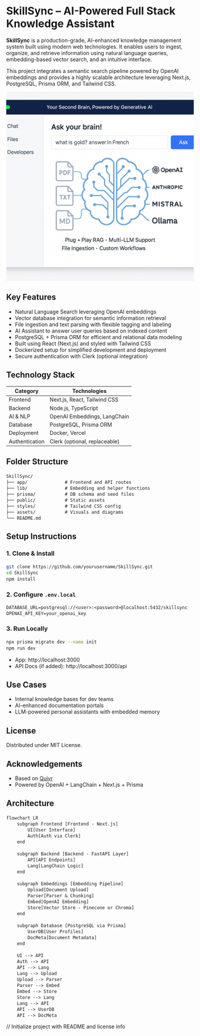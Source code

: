 # SkillSync – AI-Powered Full Stack Knowledge Assistant

**SkillSync** is a production-grade, AI-enhanced knowledge management system built using modern web technologies. It enables users to ingest, organize, and retrieve information using natural language queries, embedding-based vector search, and an intuitive interface.

This project integrates a semantic search pipeline powered by OpenAI embeddings and provides a highly scalable architecture leveraging Next.js, PostgreSQL, Prisma ORM, and Tailwind CSS.

![Project Screenshot](./assets/cover.png)

## Key Features

- Natural Language Search leveraging OpenAI embeddings
- Vector database integration for semantic information retrieval
- File ingestion and text parsing with flexible tagging and labeling
- AI Assistant to answer user queries based on indexed content
- PostgreSQL + Prisma ORM for efficient and relational data modeling
- Built using React (Next.js) and styled with Tailwind CSS
- Dockerized setup for simplified development and deployment
- Secure authentication with Clerk (optional integration)

## Technology Stack

| Category        | Technologies                         |
|----------------|--------------------------------------|
| Frontend        | Next.js, React, Tailwind CSS         |
| Backend         | Node.js, TypeScript                  |
| AI & NLP        | OpenAI Embeddings, LangChain         |
| Database        | PostgreSQL, Prisma ORM               |
| Deployment      | Docker, Vercel                       |
| Authentication  | Clerk (optional, replaceable)        |

## Folder Structure

```
SkillSync/
├── app/              # Frontend and API routes
├── lib/              # Embedding and helper functions
├── prisma/           # DB schema and seed files
├── public/           # Static assets
├── styles/           # Tailwind CSS config
├── assets/           # Visuals and diagrams
└── README.md
```

## Setup Instructions

### 1. Clone & Install

```bash
git clone https://github.com/yourusername/SkillSync.git
cd SkillSync
npm install
```

### 2. Configure `.env.local`

```env
DATABASE_URL=postgresql://<user>:<password>@localhost:5432/skillsync
OPENAI_API_KEY=your_openai_key
```

### 3. Run Locally

```bash
npx prisma migrate dev --name init
npm run dev
```

- App: http://localhost:3000
- API Docs (if added): http://localhost:3000/api

## Use Cases

- Internal knowledge bases for dev teams
- AI-enhanced documentation portals
- LLM-powered personal assistants with embedded memory

## License

Distributed under MIT License.

## Acknowledgements

- Based on [Quivr](https://github.com/StanGirard/quivr)
- Powered by OpenAI + LangChain + Next.js + Prisma

## Architecture

```mermaid
flowchart LR
    subgraph Frontend [Frontend - Next.js]
        UI[User Interface]
        Auth[Auth via Clerk]
    end

    subgraph Backend [Backend - FastAPI Layer]
        API[API Endpoints]
        Lang[LangChain Logic]
    end

    subgraph Embeddings [Embedding Pipeline]
        Upload[Document Upload]
        Parser[Parser & Chunking]
        Embed[OpenAI Embedding]
        Store[Vector Store - Pinecone or Chroma]
    end

    subgraph Database [PostgreSQL via Prisma]
        UserDB[User Profiles]
        DocMeta[Document Metadata]
    end

    UI --> API
    Auth --> API
    API --> Lang
    Lang --> Upload
    Upload --> Parser
    Parser --> Embed
    Embed --> Store
    Store --> Lang
    Lang --> API
    API --> UserDB
    API --> DocMeta
```
// Initialize project with README and license info
